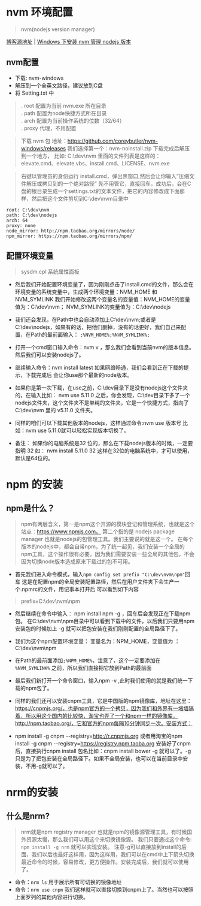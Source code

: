 # nvm 环境配置
> nvm(nodejs version manager)

[博客源地址](http://blog.csdn.net/tyro_java/article/details/51232458)
|
[Windows 下安装 nvm 管理 nodejs 版本](https://segmentfault.com/a/1190000007612011)

## nvm配置
- 下载: nvm-windows
- 解压到一个全英文路径，建议放到C盘
- 将 Setting.txt 中
> . root 配置为当前 nvm.exe 所在目录<br>
  . path 配置为node快捷方式所在目录<br>
  . arch 配置为当前操作系统的位数（32/64）<br>
  . proxy 代理，不用配置

> 下载 nvm 包 地址：https://github.com/coreybutler/nvm-windows/releases
我们选择第一个：nvm-noinstall.zip 下载完成后解压到一个地方，
比如: C:\dev\nvm 里面的文件列表是这样的：elevate.cmd、elevate.vbs、install.cmd、LICENSE、nvm.exe


> 右键以管理员的身份运行 install.cmd，弹出黑窗口,然后会让你输入”压缩文件解压或拷贝到的一个绝对路径” 先不用管它，直接回车，成功后，会在C盘的根目录生成一个settings.txt的文本文件，把它的内容修改成下面那样，然后把这个文件剪切到C:\dev\nvm目录中

> 
```
root: C:\dev\nvm 
path: C:\dev\nodejs 
arch: 64 
proxy: none 
node_mirror: http://npm.taobao.org/mirrors/node/ 
npm_mirror: https://npm.taobao.org/mirrors/npm/
```

## 配置环境变量
> sysdm.cpl 系统属性面板

- 然后我们开始配置环境变量了，因为刚刚点击了install.cmd的文件，那么会在环境变量的系统变量中，生成两个环境变量：NVM_HOME 和 NVM_SYMLINK 我们开始修改这两个变量名的变量值：NVM_HOME的变量值为：C:\dev\nvm； NVM_SYMLINK的变量值为：C:\dev\nodejs

- 我们还会发现，在Path中也会自动添加上C:\dev\nvm;或者是C:\dev\nodejs，如果有的话，把他们删掉，没有的话更好，我们自己来配置，在Path的最前面输入： ```;%NVM_HOME%;%NVM_SYMLINK%;```

- 打开一个cmd窗口输入命令：nvm v ，那么我们会看到当前nvm的版本信息。然后我们可以安装nodejs了。

- 继续输入命令：nvm install latest 如果网络畅通，我们会看到正在下载的提示，下载完成后 会让你use那个最新的node版本。

- 如果你是第一次下载，在use之前，C:\dev目录下是没有nodejs这个文件夹的，在输入比如： nvm use 5.11.0 之后，你会发现，C:\dev目录下多了一个nodejs文件夹，这个文件夹不是单纯的文件夹，它是一个快捷方式，指向了 C:\dev\nvm 里的 v5.11.0 文件夹。

- 同样的咱们可以下载其他版本的nodejs，这样通过命令:nvm use 版本号 比如：nvm use 5.11.0就可以轻松实现版本切换了。

- 备注： 如果你的电脑系统是32 位的，那么在下载nodejs版本的时候，一定要指明 32 如： nvm install 5.11.0 32 这样在32位的电脑系统中，才可以使用，默认是64位的。

# npm 的安装

## npm是什么？
> npm有两层含义，第一是npm这个开源的模块登记和管理系统，也就是这个站点：https://www.npmjs.com。 
第二个指的是 nodejs package manager 也就是nodejs的包管理工具。我们主要说的就是这一个。 
在每个版本的nodejs中，都会自带npm，为了统一起见，我们安装一个全局的npm工具，这个操作很有必要，因为我们需要安装一些全局的其他包，不会因为切换node版本造成原来下载过的包不可用。

- 首先我们进入命令模式，输入```npm config set prefix "C:\dev\nvm\npm"```回车
这是在配置npm的全局安装配置路径，然后在用户文件夹下会生产一个.npmrc的文件，用记事本打开后
可以看到如下内容
> prefix=C:\dev\nvm\npm

- 然后继续在命令中输入： npm install npm -g ，回车后会发现正在下载npm包。
在C:\dev\nvm\npm目录中可以看到下载中的文件，以后我们只要用npm安装包的时候加上 -g 就可以把包安装在我们刚刚配置的全局路径下了。

- 我们为这个npm配置环境变量： 变量名为：NPM_HOME，变量值为 ：C:\dev\nvm\npm

- 在Path的最前面添加```;%NPM_HOME%```，注意了，这个一定要添加在 ```%NVM_SYMLINK%``` 之前，所以我们直接把它放到Path的最前面

- 最后我们新打开一个命令窗口，输入npm -v ,此时我们使用的就是我们统一下载的npm包了。

- 同样的我们还可以安装cnpm工具，它是中国版的npm镜像库，地址在这里：https://cnpmjs.org/，也是npm官方的一个拷贝，因为我们和外界有一堵墙隔着，所以用这个国内的比较快，淘宝也弄了一个和npm一样的镜像库，http://npm.taobao.org/，它和官方的npm每隔10分钟同步一次。安装方式：

- npm install -g cnpm --registry=http://r.cnpmjs.org
或者用淘宝的npm install -g cnpm --registry=https://registry.npm.taoba.org
安装好了cnpm后，直接执行cnpm install 包名比如：cnpm install bower -g 就可以了。-g只是为了把包安装在全局路径下。如果不全局安装，也可以在当前目录中安装，不用-g就可以了。

# nrm的安装
## 什么是nrm?
> nrm就是npm registry manager 也就是npm的镜像源管理工具，有时候国外资源太慢，那么我们可以用这个来切换镜像源。 
我们只要通过这个命令: ```npm install -g nrm``` 就可以实现安装。 
注意-g可以直接放到install的后面，我们以后也最好这样用，因为这样用，我们可以在cmd中上下箭头切换最近命令的时候，容易修改，更方便操作。安装完成后，我们就可以使用了。

- 命令：```nrm ls``` 用于展示所有可切换的镜像地址
- 命令：```nrm use cnpm``` 我们这样就可以直接切换到cnpm上了。当然也可以按照上面罗列的其他内容进行切换。



